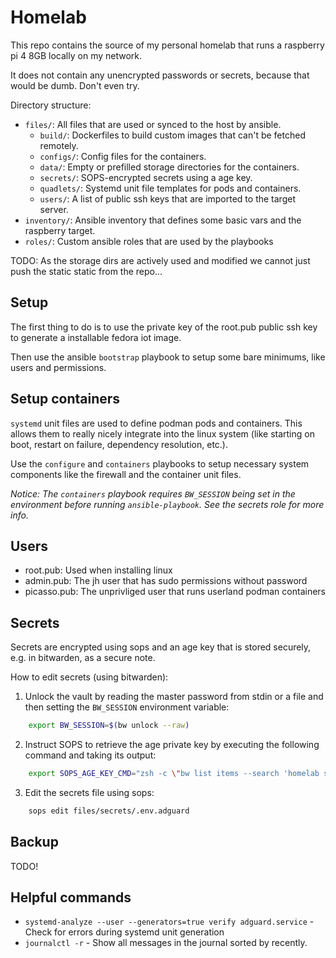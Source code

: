 # Homelab

This repo contains the source of my personal homelab that runs a raspberry pi 4 8GB locally on my network.

It does not contain any unencrypted passwords or secrets, because that would be dumb. Don't even try.

Directory structure:

- `files/`: All files that are used or synced to the host by ansible.
    - `build/`: Dockerfiles to build custom images that can't be fetched remotely.
    - `configs/`: Config files for the containers.
    - `data/`: Empty or prefilled storage directories for the containers.
    - `secrets/`: SOPS-encrypted secrets using a age key.
    - `quadlets/`: Systemd unit file templates for pods and containers.
    - `users/`: A list of public ssh keys that are imported to the target server.
- `inventory/`: Ansible inventory that defines some basic vars and the raspberry target.
- `roles/`: Custom ansible roles that are used by the playbooks


TODO: As the storage dirs are actively used and modified we cannot just push the static static from the repo...

## Setup

The first thing to do is to use the private key of the root.pub public ssh key to generate a installable fedora iot image.

Then use the ansible `bootstrap` playbook to setup some bare minimums, like users and permissions.

## Setup containers

`systemd` unit files are used to define podman pods and containers. This allows them to really nicely integrate into the linux system (like starting on boot, restart on failure, dependency resolution, etc.).

Use the `configure` and `containers` playbooks to setup necessary system components like the firewall and the container unit files.

*Notice: The `containers` playbook requires `BW_SESSION` being set in the environment before running `ansible-playbook`. See the secrets role for more info.*

## Users

- root.pub: Used when installing linux
- admin.pub: The jh user that has sudo permissions without password
- picasso.pub: The unprivliged user that runs userland podman containers

## Secrets

Secrets are encrypted using sops and an age key that is stored securely, e.g. in bitwarden, as a secure note.

How to edit secrets (using bitwarden):
1. Unlock the vault by reading the master password from stdin or a file and then setting the `BW_SESSION` environment variable:
```bash
    export BW_SESSION=$(bw unlock --raw)
```

2. Instruct SOPS to retrieve the age private key by executing the following command and taking its output:
```bash
    export SOPS_AGE_KEY_CMD="zsh -c \"bw list items --search 'homelab secrets age de-/encryption key' | jq -r '.[0].fields[] | select(.name == \\\"private key\\\") | .value'\""
```

3. Edit the secrets file using sops:
```bash
    sops edit files/secrets/.env.adguard
```

## Backup

TODO!

## Helpful commands

- `systemd-analyze --user --generators=true verify adguard.service` - Check for errors during systemd unit generation
- `journalctl -r` - Show all messages in the journal sorted by recently.
